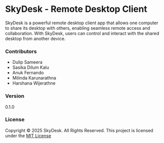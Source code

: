 # SkyDesk - Remote Desktop Client

SkyDesk is a powerful remote desktop client app that allows one computer to share its desktop with others,
enabling seamless remote access and collaboration. With SkyDesk, users can control and interact with the shared desktop from another device.

### Contributors
- Dulip Sameera
- Sasika Dilum Kalu
- Anuk Fernando
- Milinda Karunarathna
- Harshana Wijerathne

### Version
0.1.0

### License
Copyright &copy; 2025 SkyDesk. All Rights Reserved.
This project is licensed under the [MIT License](LICENSE.txt)

